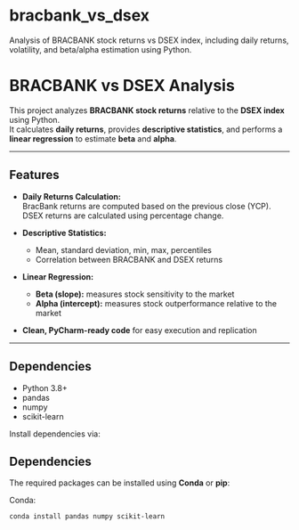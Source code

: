 # bracbank_vs_dsex
Analysis of BRACBANK stock returns vs DSEX index, including daily returns, volatility, and beta/alpha estimation using Python.

# BRACBANK vs DSEX Analysis

This project analyzes **BRACBANK stock returns** relative to the **DSEX index** using Python.  
It calculates **daily returns**, provides **descriptive statistics**, and performs a **linear regression** to estimate **beta** and **alpha**.

---

## Features

- **Daily Returns Calculation:**  
  BracBank returns are computed based on the previous close (YCP).  
  DSEX returns are calculated using percentage change.

- **Descriptive Statistics:**  
  - Mean, standard deviation, min, max, percentiles  
  - Correlation between BRACBANK and DSEX returns  

- **Linear Regression:**  
  - **Beta (slope):** measures stock sensitivity to the market  
  - **Alpha (intercept):** measures stock outperformance relative to the market  

- **Clean, PyCharm-ready code** for easy execution and replication

---

## Dependencies

- Python 3.8+
- pandas
- numpy
- scikit-learn

Install dependencies via:
## Dependencies

The required packages can be installed using **Conda** or **pip**:

Conda:
```bash
conda install pandas numpy scikit-learn

